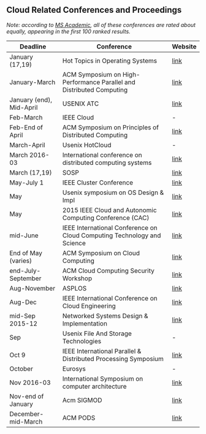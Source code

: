 ## Cloud Related Conferences and Proceedings
*Note: according to [MS Academic](http://academic.research.microsoft.com/RankList?entitytype=3&topdomainid=2&subdomainid=0&orderby=6),
all of these conferences are rated about equally, appearing in the first 100 ranked results.*

| Deadline                 | Conference                                                               | Website                                                                                |
| ------------------------ | ------------------------------------------------------------------------ | -------------------------------------------------------------------------------------- |
| January (17,19)          | Hot Topics in Operating Systems                                          | [link](https://www.usenix.org/conference/hotos15/call-for-papers)                      |
| January-March            | ACM Symposium on High-Performance Parallel and Distributed Computing     | [link](http://www.hpdc.org/2015/papers/call-for-papers/)                               |
| January (end), Mid-April | USENIX ATC                                                               | [link](https://www.usenix.org/conference/atc15/call-for-papers)                        |
| Feb-March                | IEEE Cloud                                                               | -                                                                                      |
| Feb-End of April         | ACM Symposium on Principles of Distributed Computing                     | [link](http://www.podc.org)                                                            |
| March-April              | Usenix HotCloud                                                          | -                                                                                      |
| March 2016-03            | International conference on distributed computing systems                | [link](http://icdcs-2015.cse.ohio-state.edu/index.html)                                |
| March (17,19)            | SOSP	                                                              | [link](http://sosp.org)                                                                |
| May-July 1               | IEEE Cluster Conference                                                  | [link](http://research.ac.upc.edu/conferencies/ClusterXY/Cluster_Conference/Home.html) |
| May                      | Usenix symposium on OS Design & Impl                                     | [link](https://www.usenix.org/conference/osdi14/call-for-papers)                       |
| May                      | 2015 IEEE Cloud and Autonomic Computing Conference (CAC)                 | [link](http://www.autonomic-conference.org/)                                           |
| mid-June                 | IEEE International Conference on Cloud Computing Technology and Science  | [link](http://cloudcom.org/)                                                           |
| End of May (varies)      | ACM Symposium on Cloud Computing                                         | [link](https://acmsocc.github.io/)                                                     |
| end-July-September       | ACM Cloud Computing Security Workshop                                    | [link](https://www.zurich.ibm.com/ccsw16/submissions.html)                             |
| Aug-November             | ASPLOS                                                                   | [link](https://www.ece.cmu.edu/calcm/asplos2016/cfp.html)                              |
| Aug-Dec                  | IEEE International Conference on Cloud Engineering                       | [link](https://conferences.computer.org/IC2E)                                          |
| mid-Sep 2015-12          | Networked Systems Design & Implementation                                | [link](https://www.usenix.org/conference/nsdi17/call-for-papers)                       |
| Sep                      | Usenix File And Storage Technologies                                     | -                                                                                      |
| Oct 9                    | IEEE International Parallel & Distributed Processing Symposium           | [link](http://ipdps.org/)                                                              |
| October                  | Eurosys                                                                  | -                                                                                      |
| Nov 2016-03              | International Symposium on computer architecture                         | [link](http://www.ece.cmu.edu/calcm/isca2015/)                                         |
| Nov-end of January       | Acm SIGMOD                                                               | [link](https://sigmod2017.org)                                                         |
| December-mid-March       | ACM PODS                                                                 | [link](http://sigmod2017.org)                                                          |
